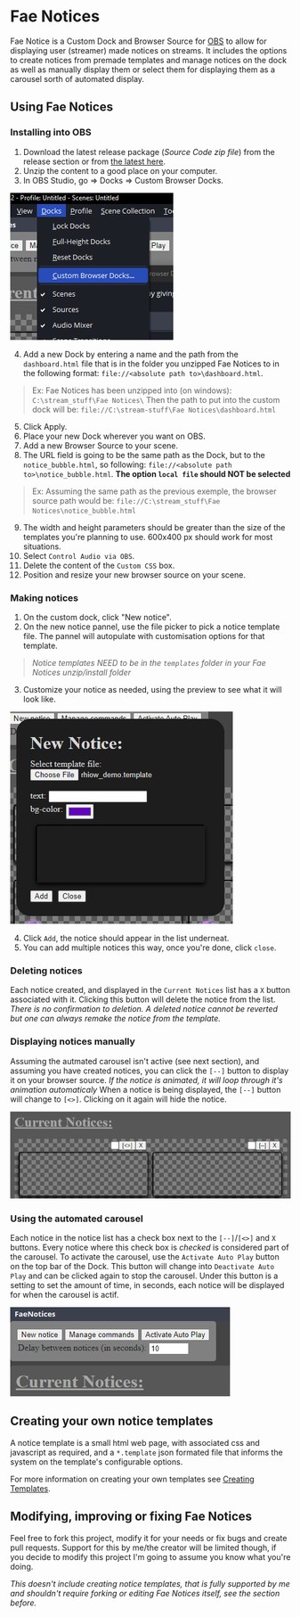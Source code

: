 # Fae Notices

Fae Notice is a Custom Dock and Browser Source for [OBS](https://obsproject.com/) to allow for displaying user (streamer) made notices on streams. It includes the options to create notices from premade templates and manage notices on the dock as well as manually display them or select them for displaying them as a carousel sorth of automated display. 

## Using Fae Notices

### Installing into OBS

1) Download the latest release package (*Source Code zip file*) from the release section or from [the latest here](https://github.com/Speedy321/FaeNotices/releases/latest).
2) Unzip the content to a good place on your computer.
3) In OBS Studio, go => Docks => Custom Browser Docks.

![Custom Broser Docks menu location](docs/readme_assets/image.png)

4) Add a new Dock by entering a name and the path from the `dashboard.html` file that is in the folder you unzipped Fae Notices to in the following format: `file://<absolute path to>\dashboard.html`.

> Ex: Fae Notices has been unzipped into (on windows):
`C:\stream_stuff\Fae Notices\`
Then the path to put into the custom dock will be:
`file://C:\stream-stuff\Fae Notices\dashboard.html`

5) Click Apply.
6) Place your new Dock wherever you want on OBS.
7) Add a new Browser Source to your scene.
8) The URL field is going to be the same path as the Dock, but to the `notice_bubble.html`, so following: `file://<absolute path to>\notice_bubble.html`. 
**The option `local file` should NOT be selected**

> Ex: Assuming the same path as the previous exemple, the browser source path would be:
`file://C:\stream_stuff\Fae Notices\notice_bubble.html`

9) The width and height parameters should be greater than the size of the templates you're planning to use. 600x400 px should work for most situations.
10) Select `Control Audio via OBS`.
11) Delete the content of the `Custom CSS` box.
12) Position and resize your new browser source on your scene.

### Making notices

1) On the custom dock, click "New notice".
2) On the new notice pannel, use the file picker to pick a notice template file. The pannel will autopulate with customisation options for that template.
> *Notice templates NEED to be in the `templates` folder in your Fae Notices unzip/install folder*
3) Customize your notice as needed, using the preview to see what it will look like.

![new notice pannel with template selected](docs/readme_assets/image-1.png)

4) Click `Add`, the notice should appear in the list underneat.
5) You can add multiple notices this way, once you're done, click `close`.

### Deleting notices

Each notice created, and displayed in the `Current Notices` list has a `X` button associated with it. Clicking this button will delete the notice from the list. 
*There is no confirmation to deletion. A deleted notice cannot be reverted but one can always remake the notice from the template.*

### Displaying notices manually

Assuming the autmated carousel isn't active (see next section), and assuming you have created notices, you can click the `[--]` button to display it on your browser source. *If the notice is animated, it will loop through it's animation automaticaly*
When a notice is being displayed, the `[--]` button will change to `[<>]`. Clicking on it again will hide the notice.

![two notices, one displayed and one hidden](docs/readme_assets/image-3.png)

### Using the automated carousel

Each notice in the notice list has a check box next to the `[--]`/`[<>]` and `X` buttons. Every notice where this check box is *checked* is considered part of the carousel. To activate the carousel, use the `Activate Auto Play` button on the top bar of the Dock. This button will change into `Deactivate Auto Play` and can be clicked again to stop the carousel. Under this button is a setting to set the amount of time, in seconds, each notice will be displayed for when the carousel is actif.

![Fae Notices Dock main menu with carousel controls](docs/readme_assets/image-4.png)

## Creating your own notice templates

A notice template is a small html web page, with associated css and javascript as required, and a `*.template` json formated file that informs the system on the template's configurable options.

For more information on creating your own templates see [Creating Templates](/docs/creating_templates.md).

## Modifying, improving or fixing Fae Notices

Feel free to fork this project, modify it for your needs or fix bugs and create pull requests. Support for this by me/the creator will be limited though, if you decide to modify this project I'm going to assume you know what you're doing.

*This doesn't include creating notice templates, that is fully supported by me and shouldn't require forking or editing Fae Notices itself, see the section before.*